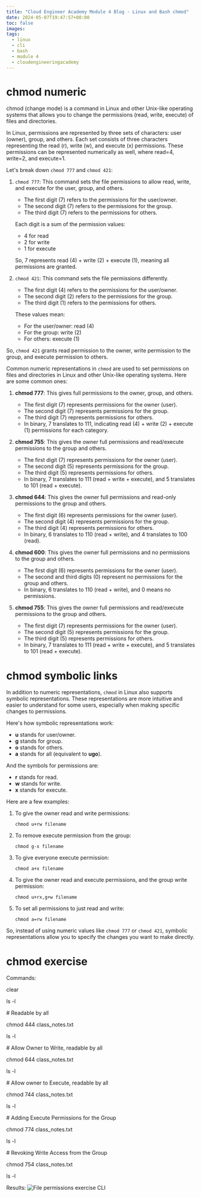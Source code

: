 ```yaml
---
title: "Cloud Engineer Academy Module 4 Blog - Linux and Bash chmod"
date: 2024-05-07T19:47:57+08:00
toc: false
images:
tags: 
  - linux
  - cli
  - bash
  - module 4
  - cloudengineeringacademy
---
```

# chmod numeric
chmod (change mode) is a command in Linux and other Unix-like operating systems that allows you to change the permissions (read, write, execute) of files and directories. 

In Linux, permissions are represented by three sets of characters: user (owner), group, and others. Each set consists of three characters representing the read (r), write (w), and execute (x) permissions. These permissions can be represented numerically as well, where read=4, write=2, and execute=1.

Let's break down `chmod 777` and `chmod 421`:

1. `chmod 777`: This command sets the file permissions to allow read, write, and execute for the user, group, and others. 

    - The first digit (7) refers to the permissions for the user/owner.
    - The second digit (7) refers to the permissions for the group.
    - The third digit (7) refers to the permissions for others.

    Each digit is a sum of the permission values:
    - 4 for read
    - 2 for write
    - 1 for execute

    So, 7 represents read (4) + write (2) + execute (1), meaning all permissions are granted.

2. `chmod 421`: This command sets the file permissions differently.

    - The first digit (4) refers to the permissions for the user/owner.
    - The second digit (2) refers to the permissions for the group.
    - The third digit (1) refers to the permissions for others.

    These values mean:
    - For the user/owner: read (4)
    - For the group: write (2)
    - For others: execute (1)

So, `chmod 421` grants read permission to the owner, write permission to the group, and execute permission to others.

Common numeric representations in `chmod` are used to set permissions on files and directories in Linux and other Unix-like operating systems. Here are some common ones:

1. **chmod 777**: This gives full permissions to the owner, group, and others.
   - The first digit (7) represents permissions for the owner (user).
   - The second digit (7) represents permissions for the group.
   - The third digit (7) represents permissions for others.
   - In binary, 7 translates to 111, indicating read (4) + write (2) + execute (1) permissions for each category.

2. **chmod 755**: This gives the owner full permissions and read/execute permissions to the group and others.
   - The first digit (7) represents permissions for the owner (user).
   - The second digit (5) represents permissions for the group.
   - The third digit (5) represents permissions for others.
   - In binary, 7 translates to 111 (read + write + execute), and 5 translates to 101 (read + execute).

3. **chmod 644**: This gives the owner full permissions and read-only permissions to the group and others.
   - The first digit (6) represents permissions for the owner (user).
   - The second digit (4) represents permissions for the group.
   - The third digit (4) represents permissions for others.
   - In binary, 6 translates to 110 (read + write), and 4 translates to 100 (read).

4. **chmod 600**: This gives the owner full permissions and no permissions to the group and others.
   - The first digit (6) represents permissions for the owner (user).
   - The second and third digits (0) represent no permissions for the group and others.
   - In binary, 6 translates to 110 (read + write), and 0 means no permissions.

5. **chmod 755**: This gives the owner full permissions and read/execute permissions to the group and others.
   - The first digit (7) represents permissions for the owner (user).
   - The second digit (5) represents permissions for the group.
   - The third digit (5) represents permissions for others.
   - In binary, 7 translates to 111 (read + write + execute), and 5 translates to 101 (read + execute).

# chmod symbolic links
In addition to numeric representations, `chmod` in Linux also supports symbolic representations. These representations are more intuitive and easier to understand for some users, especially when making specific changes to permissions.

Here's how symbolic representations work:

- **u** stands for user/owner.
- **g** stands for group.
- **o** stands for others.
- **a** stands for all (equivalent to **ugo**).

And the symbols for permissions are:

- **r** stands for read.
- **w** stands for write.
- **x** stands for execute.

Here are a few examples:

1. To give the owner read and write permissions:
   ```
   chmod u+rw filename
   ```

2. To remove execute permission from the group:
   ```
   chmod g-x filename
   ```

3. To give everyone execute permission:
   ```
   chmod a+x filename
   ```

4. To give the owner read and execute permissions, and the group write permission:
   ```
   chmod u+rx,g+w filename
   ```

5. To set all permissions to just read and write:
   ```
   chmod a=rw filename
   ```

So, instead of using numeric values like `chmod 777` or `chmod 421`, symbolic representations allow you to specify the changes you want to make directly.

# chmod exercise
Commands:

clear

ls -l

\# Readable by all

chmod 444 class_notes.txt

ls -l

\# Allow Owner to Write, readable by all

chmod 644 class_notes.txt

ls -l

\# Allow owner to Execute, readable by all

chmod 744 class_notes.txt

ls -l

\# Adding Execute Permissions for the Group

chmod 774 class_notes.txt

ls -l

\# Revoking Write Access from the Group

chmod 754 class_notes.txt

ls -l

Results:
![File permissions exercise CLI](/module4.png)